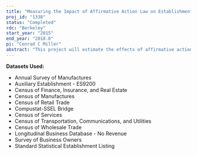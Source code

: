```yaml
---
title: "Measuring the Impact of Affirmative Action Law on Establishment Productivity"
proj_id: "1338"
status: "Completed"
rdc: "Berkeley"
start_year: "2015"
end_year: "2018.0"
pi: "Conrad C Miller"
abstract: "This project will estimate the effects of affirmative action regulation and equal employment opportunity law – what are referred to as anti-discrimination laws – have on establishment productivity. To measure these effects, the researcher will measure total factor productivity and labor productivity using Economic Census data, and exploit variation across establishments and over time in exposure to anti-discrimination law to identify its causal effect. In addition, the researcher will estimate how these effects vary with the demographic background of the establishment's ownership. Data from the EEO-1 form include self-reported employment totals at the establishment level from 1971 to 2011 and are unique in that they include employment breakdowns by race, ethnicity, sex, and occupation. The researcher will benchmark these data with establishment employment totals by race and sex in the 1987 and 1992 Characteristics of Business Owners data."
---
```


**Datasets Used:**

  - Annual Survey of Manufactures 
  - Auxiliary Establishment - ES9200 
  - Census of Finance, Insurance, and Real Estate 
  - Census of Manufactures 
  - Census of Retail Trade 
  - Compustat-SSEL Bridge 
  - Census of Services 
  - Census of Transportation, Communications, and Utilities 
  - Census of Wholesale Trade 
  - Longitudinal Business Database - No Revenue 
  - Survey of Business Owners 
  - Standard Statistical Establishment Listing 

